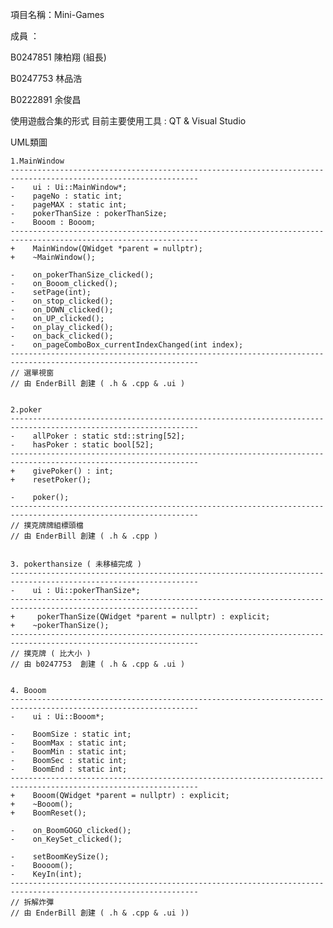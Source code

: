 項目名稱：Mini-Games

成員 ：

B0247851 陳柏翔 (組長)

B0247753 林品浩

B0222891 余俊昌

使用遊戲合集的形式
目前主要使用工具 : QT & Visual Studio

UML類圖

	1.MainWindow
	----------------------------------------------------------------------------------------------------------------
	-    ui : Ui::MainWindow*;
	-    pageNo : static int;
	-    pageMAX : static int;
	-    pokerThanSize : pokerThanSize;
	-    Booom : Booom;
	----------------------------------------------------------------------------------------------------------------
	+    MainWindow(QWidget *parent = nullptr);
	+    ~MainWindow();

	-    on_pokerThanSize_clicked();
	-    on_Booom_clicked();
	-    setPage(int);
	-    on_stop_clicked();
	-    on_DOWN_clicked();
	-    on_UP_clicked();
	-    on_play_clicked();
	-    on_back_clicked();
	-    on_pageComboBox_currentIndexChanged(int index);
	----------------------------------------------------------------------------------------------------------------
	// 選單視窗
	// 由 EnderBill 創建 ( .h & .cpp & .ui )


	2.poker
	----------------------------------------------------------------------------------------------------------------
	-    allPoker : static std::string[52];
	-    hasPoker : static bool[52];
	----------------------------------------------------------------------------------------------------------------
	+    givePoker() : int;
	+    resetPoker();

	-    poker();
	----------------------------------------------------------------------------------------------------------------
	// 撲克牌牌組標頭檔
	// 由 EnderBill 創建 ( .h & .cpp )


	3. pokerthansize ( 未移植完成 )
	----------------------------------------------------------------------------------------------------------------
	-    ui : Ui::pokerThanSize*;
	----------------------------------------------------------------------------------------------------------------
	+     pokerThanSize(QWidget *parent = nullptr) : explicit;
	+    ~pokerThanSize();
	----------------------------------------------------------------------------------------------------------------
	// 撲克牌 ( 比大小 )
	// 由 b0247753  創建 ( .h & .cpp & .ui )
	
	
	4. Booom
	----------------------------------------------------------------------------------------------------------------
	-    ui : Ui::Booom*;

	-    BoomSize : static int;
	-    BoomMax : static int;
	-    BoomMin : static int;
	-    BoomSec : static int;
	-    BoomEnd : static int;
	----------------------------------------------------------------------------------------------------------------
	+    Booom(QWidget *parent = nullptr) : explicit;
	+    ~Booom();
	+    BoomReset();

	-    on_BoomGOGO_clicked();
	-    on_KeySet_clicked();

	-    setBoomKeySize();
	-    Boooom();
	-    KeyIn(int);
	----------------------------------------------------------------------------------------------------------------
	// 拆解炸彈
	// 由 EnderBill 創建 ( .h & .cpp & .ui ))
